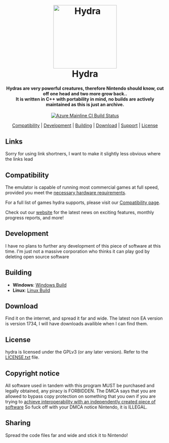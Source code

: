 <!--
SPDX-FileCopyrightText: 2018 yuzu Emulator Project
SPDX-License-Identifier: GPL-2.0-or-later
-->

<h1 align="center">
  <br>
  <a href="https://yuzu-emu.org/"><img src="https://raw.githubusercontent.com/yuzu-emu/yuzu-assets/master/icons/icon.png" alt="Hydra" width="200"></a>
  <br>
  <b>Hydra</b>
  <br>
</h1>

<h4 align="center"><b>Hydras</b> are very powerful creatures, therefore Nintendo should know, cut off one head and two more grow back..
<br>
It is written in C++ with portability in mind, no builds are actively maintained as this is just an archive.
</h4>

<p align="center">
    <a href="https://dev.azure.com/yuzu-emu/yuzu/">
        <img src="https://dev.azure.com/yuzu-emu/yuzu/_apis/build/status/yuzu%20mainline?branchName=master"
            alt="Azure Mainline CI Build Status">
    </a>

</p>

<p align="center">
  <a href="#compatibility">Compatibility</a> |
  <a href="#development">Development</a> |
  <a href="#building">Building</a> |
  <a href="#download">Download</a> |
  <a href="#support">Support</a> |
  <a href="#license">License</a>
</p>

## Links

Sorry for using link shortners, I want to make it slightly less obvious where the links lead

## Compatibility

The emulator is capable of running most commercial games at full speed, provided you meet the [necessary hardware requirements](https://yuzu-mirror.github.io/help/quickstart/#hardware-requirements).

For a full list of games hydra supports, please visit our [Compatibility page](https://yuzu-emu.org/game/).

Check out our [website](https://tinyurl.com/3fcxmp6d/) for the latest news on exciting features, monthly progress reports, and more!

## Development

I have no plans to further any development of this piece of software at this time. I'm just not a massive corporation who thinks it can play god by deleting open source software

## Building

* __Windows__: [Windows Build](https://tinyurl.com/56huvsvk)
* __Linux__: [Linux Build](https://tinyurl.com/2zn2ma9y)

## Download

Find it on the internet, and spread it far and wide. The latest non EA version is version 1734, I will have downloads availible when I can find them.

## License

hydra is licensed under the GPLv3 (or any later version). Refer to the [LICENSE.txt](https://github.com/yuzu-emu/yuzu/blob/master/LICENSE.txt) file.

## Copyright notice

All software used in tandem with this program MUST be purchased and legally obtained, any piracy is FORBIDDEN. The DMCA says that you are allowed to bypass copy protection on something that you own if you are trying to [achieve interoperability with an independently created piece of software](https://www.law.cornell.edu/uscode/text/17/1201) So fuck off with your DMCA notice Nintendo, it is ILLEGAL.

## Sharing

Spread the code files far and wide and stick it to Nintendo!
